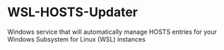 # WSL-HOSTS-Updater
Windows service that will automatically manage HOSTS entries for your Windows Subsystem for Linux (WSL) instances
